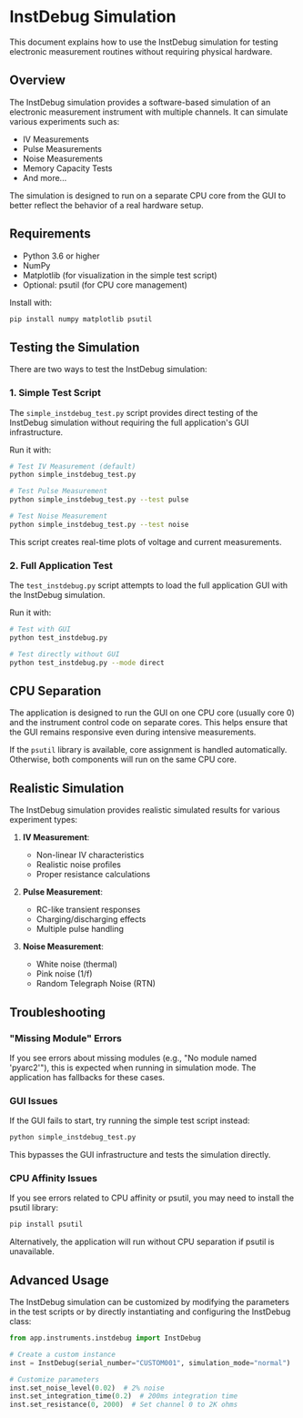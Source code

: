 # InstDebug Simulation

This document explains how to use the InstDebug simulation for testing electronic measurement routines without requiring physical hardware.

## Overview

The InstDebug simulation provides a software-based simulation of an electronic measurement instrument with multiple channels. It can simulate various experiments such as:

- IV Measurements
- Pulse Measurements
- Noise Measurements
- Memory Capacity Tests
- And more...

The simulation is designed to run on a separate CPU core from the GUI to better reflect the behavior of a real hardware setup.

## Requirements

- Python 3.6 or higher
- NumPy
- Matplotlib (for visualization in the simple test script)
- Optional: psutil (for CPU core management)

Install with:
```bash
pip install numpy matplotlib psutil
```

## Testing the Simulation

There are two ways to test the InstDebug simulation:

### 1. Simple Test Script

The `simple_instdebug_test.py` script provides direct testing of the InstDebug simulation without requiring the full application's GUI infrastructure.

Run it with:

```bash
# Test IV Measurement (default)
python simple_instdebug_test.py

# Test Pulse Measurement
python simple_instdebug_test.py --test pulse

# Test Noise Measurement
python simple_instdebug_test.py --test noise
```

This script creates real-time plots of voltage and current measurements.

### 2. Full Application Test

The `test_instdebug.py` script attempts to load the full application GUI with the InstDebug simulation.

Run it with:

```bash
# Test with GUI
python test_instdebug.py

# Test directly without GUI
python test_instdebug.py --mode direct
```

## CPU Separation

The application is designed to run the GUI on one CPU core (usually core 0) and the instrument control code on separate cores. This helps ensure that the GUI remains responsive even during intensive measurements.

If the `psutil` library is available, core assignment is handled automatically. Otherwise, both components will run on the same CPU core.

## Realistic Simulation

The InstDebug simulation provides realistic simulated results for various experiment types:

1. **IV Measurement**:
   - Non-linear IV characteristics
   - Realistic noise profiles
   - Proper resistance calculations

2. **Pulse Measurement**:
   - RC-like transient responses
   - Charging/discharging effects
   - Multiple pulse handling

3. **Noise Measurement**:
   - White noise (thermal)
   - Pink noise (1/f)
   - Random Telegraph Noise (RTN)

## Troubleshooting

### "Missing Module" Errors

If you see errors about missing modules (e.g., "No module named 'pyarc2'"), this is expected when running in simulation mode. The application has fallbacks for these cases.

### GUI Issues

If the GUI fails to start, try running the simple test script instead:

```bash
python simple_instdebug_test.py
```

This bypasses the GUI infrastructure and tests the simulation directly.

### CPU Affinity Issues

If you see errors related to CPU affinity or psutil, you may need to install the psutil library:

```bash
pip install psutil
```

Alternatively, the application will run without CPU separation if psutil is unavailable.

## Advanced Usage

The InstDebug simulation can be customized by modifying the parameters in the test scripts or by directly instantiating and configuring the InstDebug class:

```python
from app.instruments.instdebug import InstDebug

# Create a custom instance
inst = InstDebug(serial_number="CUSTOM001", simulation_mode="normal")

# Customize parameters
inst.set_noise_level(0.02)  # 2% noise
inst.set_integration_time(0.2)  # 200ms integration time
inst.set_resistance(0, 2000)  # Set channel 0 to 2K ohms
``` 